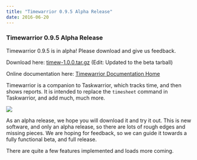 ```yaml
---
title: "Timewarrior 0.9.5 Alpha Release"
date: 2016-06-20
---
```


### Timewarrior 0.9.5 Alpha Release 

Timewarrior 0.9.5 is in alpha! Please download and give us feedback.

Download here: [timew-1.0.0.tar.gz](https://github.com/GothenburgBitFactory/timewarrior/releases/download/v1.0.0/timew-1.0.0.tar.gz) (Edit: Updated to the beta tarball)

Online documentation here: [Timewarrior Documentation Home](https://timewarrior.net/docs/)

Timewarrior is a companion to Taskwarrior, which tracks time, and then shows reports.
It is intended to replace the `timesheet` command in Taskwarrior, and add much, much more.

![](../../images/day8.png)

As an alpha release, we hope you will download it and try it out.
This is new software, and only an alpha release, so there are lots of rough edges and missing pieces.
We are hoping for feedback, so we can guide it towards a fully functional beta, and full release.

There are quite a few features implemented and loads more coming.
